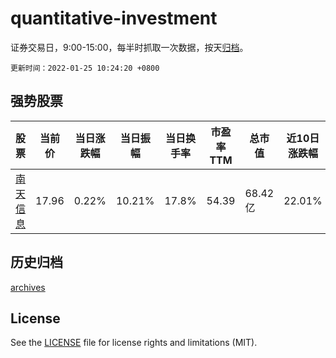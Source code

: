 # quantitative-investment

证券交易日，9:00-15:00，每半时抓取一次数据，按天[归档](archives)。

`更新时间：2022-01-25 10:24:20 +0800`

## 强势股票

|股票|当前价|当日涨跌幅|当日振幅|当日换手率|市盈率TTM|总市值|近10日涨跌幅|
|----|----|----|----|----|----|----|----|
|[南天信息](https://xueqiu.com/S/SZ000948)|17.96|0.22%|10.21%|17.8%|54.39|68.42亿|22.01%|

## 历史归档

[archives](archives)

## License

See the [LICENSE](LICENSE) file for license rights and limitations (MIT).